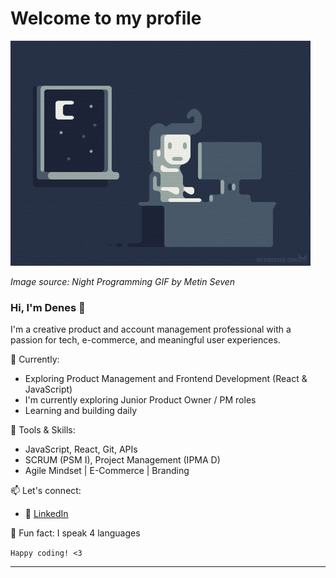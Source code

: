 # Welcome to my profile

![](https://github.com/denescsaszar/denescsaszar/blob/main/giphy.gif)

_Image source: Night Programming GIF by Metin Seven_

### Hi, I'm Denes 👋

I'm a creative product and account management professional with a passion for tech, e-commerce, and meaningful user experiences.

🧠 Currently:
- Exploring Product Management and Frontend Development (React & JavaScript)
- I'm currently exploring Junior Product Owner / PM roles
- Learning and building daily

🔧 Tools & Skills:
- JavaScript, React, Git, APIs
- SCRUM (PSM I), Project Management (IPMA D)
- Agile Mindset | E-Commerce | Branding

📫 Let's connect:
- 💼 [LinkedIn](https://www.linkedin.com/in/denescsaszar/)

🚀 Fun fact: I speak 4 languages

`Happy coding! <3`

---
